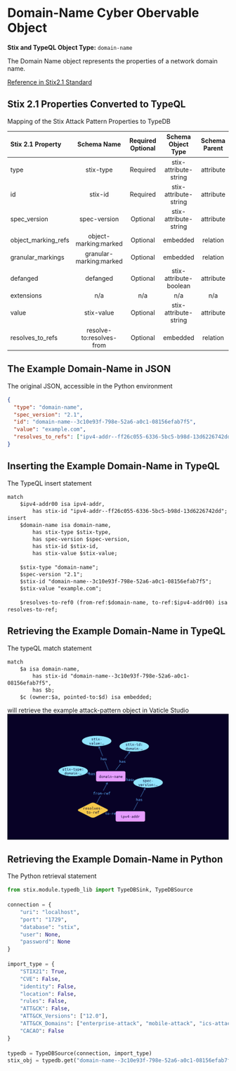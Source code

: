 # Domain-Name Cyber Obervable Object

**Stix and TypeQL Object Type:**  `domain-name`

The Domain Name object represents the properties of a network domain name.

[Reference in Stix2.1 Standard](https://docs.oasis-open.org/cti/stix/v2.1/os/stix-v2.1-os.html#_prhhksbxbg87)
## Stix 2.1 Properties Converted to TypeQL
Mapping of the Stix Attack Pattern Properties to TypeDB

|  Stix 2.1 Property    |           Schema Name             | Required  Optional  |      Schema Object Type | Schema Parent  |
|:--------------------|:--------------------------------:|:------------------:|:------------------------:|:-------------:|
|  type                 |            stix-type              |      Required       |  stix-attribute-string    |   attribute    |
|  id                   |             stix-id               |      Required       |  stix-attribute-string    |   attribute    |
|  spec_version         |           spec-version            |      Optional       |  stix-attribute-string    |   attribute    |
|  object_marking_refs  |      object-marking:marked        |      Optional       |   embedded     |relation |
|  granular_markings    |     granular-marking:marked       |      Optional       |   embedded     |relation |
| defanged |defanged |      Optional       |stix-attribute-boolean |   attribute    |
|  extensions           |               n/a                 |        n/a          |           n/a             |      n/a       |
| value |stix-value |      Optional       |  stix-attribute-string    |   attribute    |
| resolves_to_refs |resolve-to:resolves-from |      Optional       |   embedded     |relation |

## The Example Domain-Name in JSON
The original JSON, accessible in the Python environment
```json
{
  "type": "domain-name",      
  "spec_version": "2.1",      
  "id": "domain-name--3c10e93f-798e-52a6-a0c1-08156efab7f5",
  "value": "example.com",      
  "resolves_to_refs": ["ipv4-addr--ff26c055-6336-5bc5-b98d-13d6226742dd"]
}
```


## Inserting the Example Domain-Name in TypeQL
The TypeQL insert statement
```typeql
match  
    $ipv4-addr00 isa ipv4-addr, 
        has stix-id "ipv4-addr--ff26c055-6336-5bc5-b98d-13d6226742dd";
insert 
    $domain-name isa domain-name,
        has stix-type $stix-type,
        has spec-version $spec-version,
        has stix-id $stix-id,
        has stix-value $stix-value;
    
    $stix-type "domain-name";
    $spec-version "2.1";
    $stix-id "domain-name--3c10e93f-798e-52a6-a0c1-08156efab7f5";
    $stix-value "example.com";
    
    $resolves-to-ref0 (from-ref:$domain-name, to-ref:$ipv4-addr00) isa resolves-to-ref;
```

## Retrieving the Example Domain-Name in TypeQL
The typeQL match statement

```typeql
match
    $a isa domain-name,
        has stix-id "domain-name--3c10e93f-798e-52a6-a0c1-08156efab7f5",
        has $b;
    $c (owner:$a, pointed-to:$d) isa embedded;
```


will retrieve the example attack-pattern object in Vaticle Studio
![Domain-Name Example](./img/domain.png)

## Retrieving the Example Domain-Name  in Python
The Python retrieval statement

```python
from stix.module.typedb_lib import TypeDBSink, TypeDBSource

connection = {
    "uri": "localhost",
    "port": "1729",
    "database": "stix",
    "user": None,
    "password": None
}

import_type = {
    "STIX21": True,
    "CVE": False,
    "identity": False,
    "location": False,
    "rules": False,
    "ATT&CK": False,
    "ATT&CK_Versions": ["12.0"],
    "ATT&CK_Domains": ["enterprise-attack", "mobile-attack", "ics-attack"],
    "CACAO": False
}

typedb = TypeDBSource(connection, import_type)
stix_obj = typedb.get("domain-name--3c10e93f-798e-52a6-a0c1-08156efab7f5")
```

